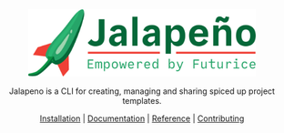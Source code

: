 <div align="center">
  <a href="https://futurice.github.io/jalapeno">
    <img src="docs/site/static/img/logo.png" width="400px"/>
  </a>

  <br>

  <p>
    Jalapeno is a CLI for creating, managing and sharing spiced up project templates.
  </p>

  <p>
    <a href="https://futurice.github.io/jalapeno/installation/">Installation</a> | <a href="https://futurice.github.io/jalapeno/usage/">Documentation</a> | <a href="https://futurice.github.io/jalapeno/api/">Reference</a> | <a href="https://futurice.github.io/jalapeno/contributing/">Contributing</a>
  </p>
</div>

